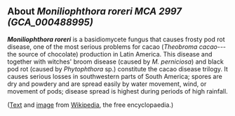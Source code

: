 About *Moniliophthora roreri MCA 2997 (GCA\_000488995)* 
-------------------------------------------------------



***Moniliophthora roreri*** is a basidiomycete fungus that causes frosty
pod rot disease, one of the most serious problems for cacao (*Theobroma
cacao*--- the source of chocolate) production in Latin America. This
disease and together with witches' broom disease (caused by *M.
perniciosa*) and black pod rot (caused by *Phytophthora* sp.) constitute
the cacao disease trilogy. It causes serious losses in southwestern
parts of South America; spores are dry and powdery and are spread easily
by water movement, wind, or movement of pods; disease spread is highest
during periods of high rainfall.

([Text](http://en.wikipedia.org/wiki/Moniliophthora_roreri) and
[image](https://commons.wikimedia.org/wiki/File:Mroreri.jpg) from
[Wikipedia](http://en.wikipedia.org/), the free encyclopaedia.)
